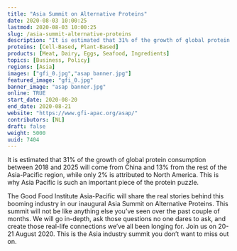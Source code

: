 ```yaml
---
title: "Asia Summit on Alternative Proteins"
date: 2020-08-03 10:00:25
lastmod: 2020-08-03 10:00:25
slug: /asia-summit-alternative-proteins
description: "It is estimated that 31% of the growth of global protein consumption between 2018 and 2025 will come from China and 13% from the rest of the Asia-Pacific region, while only 2% is attributed to North America. This is why Asia Pacific is such an important piece of the protein puzzle."
proteins: [Cell-Based, Plant-Based]
products: [Meat, Dairy, Eggs, Seafood, Ingredients]
topics: [Business, Policy]
regions: [Asia]
images: ["gfi_0.jpg","asap banner.jpg"]
featured_image: "gfi_0.jpg"
banner_image: "asap banner.jpg"
online: TRUE
start_date: 2020-08-20
end_date: 2020-08-21
website: "https://www.gfi-apac.org/asap/"
contributors: [NL]
draft: false
weight: 5000
uuid: 7404
---
```

<p>It is estimated that 31% of the growth of global protein consumption between 2018 and 2025 will come from China and 13% from the rest of the Asia-Pacific region, while only 2% is attributed to North America. This is why Asia Pacific is such an important piece of the protein puzzle.</p>
<p>The Good Food Institute Asia-Pacific will share the real stories behind this booming industry in our inaugural Asia Summit on Alternative Proteins. This summit will not be like anything else you’ve seen over the past couple of months. We will go in-depth, ask those questions no one dares to ask, and create those real-life connections we’ve all been longing for. Join us on 20-21 August 2020. This is the Asia industry summit you don’t want to miss out on.</p>

